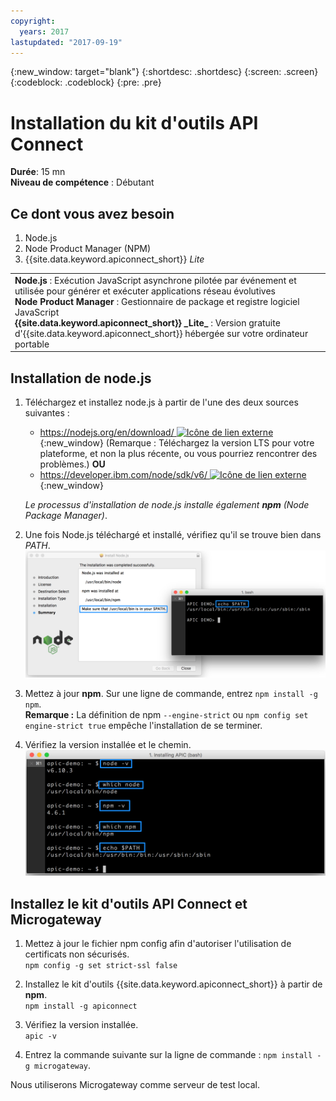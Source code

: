 ```yaml
---
copyright:
  years: 2017
lastupdated: "2017-09-19"
---
```


{:new_window: target="blank"}
{:shortdesc: .shortdesc}
{:screen: .screen}
{:codeblock: .codeblock}
{:pre: .pre}

# Installation du kit d'outils API Connect
**Durée**: 15 mn  
**Niveau de compétence** : Débutant  

## Ce dont vous avez besoin
1. Node.js
2. Node Product Manager (NPM)
3. {{site.data.keyword.apiconnect_short}} _Lite_

<table>
  <tr><td><b>Node.js</b> : Exécution JavaScript asynchrone pilotée par événement et utilisée pour générer et exécuter applications réseau évolutives
    <br>
    <b>Node Product Manager</b> : Gestionnaire de package et registre logiciel JavaScript<br>
    <b>{{site.data.keyword.apiconnect_short}} _Lite_</b> : Version gratuite d'{{site.data.keyword.apiconnect_short}} hébergée sur votre ordinateur portable</td></tr>
  </table>  


## Installation de node.js
1. Téléchargez et installez node.js à partir de l'une des deux sources suivantes :
   * [https://nodejs.org/en/download/ ![Icône de lien externe](../../../icons/launch-glyph.svg "Icône de lien externe")](https://nodejs.org/en/download/){:new_window} (Remarque : Téléchargez la version LTS pour votre plateforme, et non la plus récente, ou vous pourriez rencontrer des problèmes.)
      **OU**
   * [https://developer.ibm.com/node/sdk/v6/ ![Icône de lien externe](../../../icons/launch-glyph.svg "Icône de lien externe")](https://developer.ibm.com/node/sdk/v6/){:new_window}  

    _Le processus d'installation de node.js installe également **npm** (Node Package Manager)_.

2.  Une fois Node.js téléchargé et installé, vérifiez qu'il se trouve bien dans _PATH_.
    ![](images/verify-path.png)  

3. Mettez à jour **npm**. Sur une ligne de commande, entrez `npm install -g npm`.  
   **Remarque :** La définition de npm `--engine-strict` ou `npm config set engine-strict true` empêche l'installation de se terminer.


4. Vérifiez la version installée et le chemin.
   ![](images/screenshot_install_apic-1.png)  



## Installez le kit d'outils API Connect et Microgateway
1. Mettez à jour le fichier npm config afin d'autoriser l'utilisation de certificats non sécurisés.  
   `npm config -g set strict-ssl false`  

2. Installez le kit d'outils {{site.data.keyword.apiconnect_short}} à partir de **npm**.  
    `npm install -g apiconnect`

3. Vérifiez la version installée.  
    `apic -v`

4. Entrez la commande suivante sur la ligne de commande : `npm install -g microgateway`.

Nous utiliserons Microgateway comme serveur de test local.
